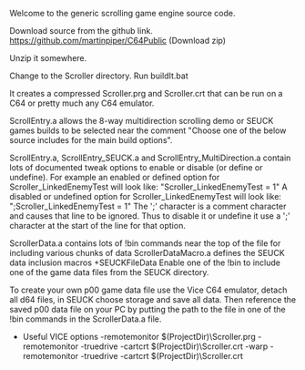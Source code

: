 Welcome to the generic scrolling game engine source code.

Download source from the github link. 
https://github.com/martinpiper/C64Public 
(Download zip) 

Unzip it somewhere.

Change to the Scroller directory. 
Run buildIt.bat 

It creates a compressed Scroller.prg and Scroller.crt that can be run on a C64 or pretty much any C64 emulator.

ScrollEntry.a allows the 8-way multidirection scrolling demo or SEUCK games builds to be selected near the comment "Choose one of the below source includes for the main build options".

ScrollEntry.a, ScrollEntry_SEUCK.a and ScrollEntry_MultiDirection.a contain lots of documented tweak options to enable or disable (or define or undefine).
For example an enabled or defined option for Scroller_LinkedEnemyTest will look like: "Scroller_LinkedEnemyTest = 1"
A disabled or undefined option for Scroller_LinkedEnemyTest will look like: ";Scroller_LinkedEnemyTest = 1"
The ';' character is a comment character and causes that line to be ignored.
Thus to disable it or undefine it use a ';' character at the start of the line for that option.


ScrollerData.a contains lots of !bin commands near the top of the file for including various chunks of data
ScrollerDataMacro.a defines the SEUCK data inclusion macros +SEUCKFileData
Enable one of the !bin to include one of the game data files from the SEUCK directory.


To create your own p00 game data file use the Vice C64 emulator, detach all d64 files, in SEUCK choose storage and save all data.
Then reference the saved p00 data file on your PC by putting the path to the file in one of the !bin commands in the ScrollerData.a file.


* Useful VICE options
-remotemonitor $(ProjectDir)\Scroller.prg
-remotemonitor -truedrive -cartcrt $(ProjectDir)\Scroller.crt
-warp -remotemonitor -truedrive -cartcrt $(ProjectDir)\Scroller.crt

